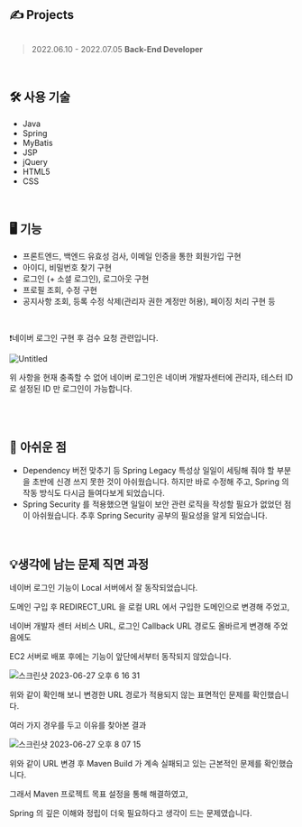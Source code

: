 ## ✍️ Projects
  <img src="https://github.com/kimsoohyun3/Development_Lesson_Project/assets/127597074/65bdb367-d48c-4f5a-9eb5-210ddb0154ee" alt=""/>

> 2022.06.10 - 2022.07.05
> **Back-End Developer**

<br/>

## 🛠 사용 기술
- Java
- Spring
- MyBatis
- JSP
- jQuery
- HTML5
- CSS

<br/>

## 🖥 기능
- 프론트엔드, 백엔드 유효성 검사, 이메일 인증을 통한 회원가입 구현
- 아이디, 비밀번호 찾기 구현
- 로그인 (+ 소셜 로그인), 로그아웃 구현
- 프로필 조회, 수정 구현
- 공지사항 조회, 등록 수정 삭제(관리자 권한 계정만 허용), 페이징 처리 구현 등

<br/>

❗네이버 로그인 구현 후 검수 요청 관련입니다.

![Untitled](https://github.com/kimsoohyun3/Development_Lesson_Project/assets/127597074/9e85366f-1c4f-49f1-9211-9aeafc6cb77d)

위 사항을 현재 충족할 수 없어 네이버 로그인은 네이버 개발자센터에 관리자, 테스터 ID 로 설정된 ID 만 로그인이 가능합니다.

<br/>
<br/>

## 💬 아쉬운 점
- Dependency 버전 맞추기 등 Spring Legacy 특성상 일일이 세팅해 줘야 할 부분을 초반에 신경 쓰지 못한 것이 아쉬웠습니다.
  하지만 바로 수정해 주고, Spring 의 작동 방식도 다시금 들여다보게 되었습니다.
- Spring Security 를 적용했으면 일일이 보안 관련 로직을 작성할 필요가 없었던 점이 아쉬웠습니다.
  추후 Spring Security 공부의 필요성을 알게 되었습니다.

<br/>

## 💡생각에 남는 문제 직면 과정

네이버 로그인 기능이 Local 서버에서 잘 동작되었습니다.

도메인 구입 후 REDIRECT_URL 을 로컬 URL 에서 구입한 도메인으로 변경해 주었고,

네이버 개발자 센터 서비스 URL, 로그인 Callback URL 경로도 올바르게 변경해 주었음에도

EC2 서버로 배포 후에는 기능이 앞단에서부터 동작되지 않았습니다.

![스크린샷 2023-06-27 오후 6 16 31](https://github.com/kimsoohyun3/Development_Lesson_Project/assets/127597074/4d5b7e4c-19e7-45ad-a3e5-e8d3fb09250f)

위와 같이 확인해 보니 변경한 URL 경로가 적용되지 않는 표면적인 문제를 확인했습니다.

여러 가지 경우를 두고 이유를 찾아본 결과

![스크린샷 2023-06-27 오후 8 07 15](https://github.com/kimsoohyun3/Development_Lesson_Project/assets/127597074/49212d53-8225-43f1-989b-87d83de2091d)

위와 같이 URL 변경 후 Maven Build 가 계속 실패되고 있는 근본적인 문제를 확인했습니다. 

그래서 Maven 프로젝트 목표 설정을 통해 해결하였고,

Spring 의 깊은 이해와 정립이 더욱 필요하다고 생각이 드는 문제였습니다.
